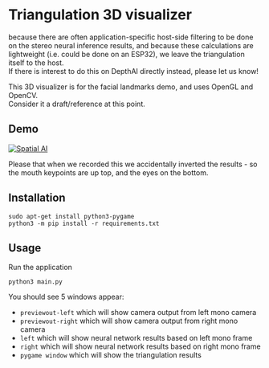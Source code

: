 # Triangulation 3D visualizer

because there are often application-specific host-side filtering to be done on the stereo 
neural inference results, and because these calculations are lightweight 
(i.e. could be done on an ESP32), we leave the triangulation itself to the host.  
If there is interest to do this on DepthAI directly instead, please let us know!

This 3D visualizer is for the facial landmarks demo, and uses OpenGL and OpenCV.  
Consider it a draft/reference at this point.  


## Demo

[![Spatial AI](https://user-images.githubusercontent.com/5244214/90748450-7c9e9a80-e2d2-11ea-9e9e-da65b5d9e6f0.gif)](https://www.youtube.com/watch?v=Cs8xo3mPBMg "3D Facial Landmark visualization")

Please that when we recorded this we accidentally inverted the results - so the mouth keypoints are up top, and the eyes on the bottom.


## Installation

```
sudo apt-get install python3-pygame
python3 -m pip install -r requirements.txt
```

## Usage

Run the application

```
python3 main.py
```

You should see 5 windows appear:
- `previewout-left` which will show camera output from left mono camera
- `previewout-right` which will show camera output from right mono camera
- `left` which will show neural network results based on left mono frame
- `right` which will show neural network results based on right mono frame
- `pygame window` which will show the triangulation results  
